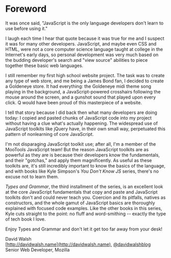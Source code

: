 # Foreword

It was once said, "JavaScript is the only language developers don't learn to use before using it."

I laugh each time I hear that quote because it was true for me and I suspect it was for many other developers. JavaScript, and maybe even CSS and HTML, were not a core computer science language taught at college in the Internet's early days, so personal development was very much based on the budding developer's search and "view source" abilities to piece together these basic web languages.

I still remember my first high school website project. The task was to create any type of web store, and me being a James Bond fan, I decided to create a Goldeneye store. It had everything: the Goldeneye midi theme song playing in the background, a JavaScript-powered crosshairs following the mouse around the screen, and a gunshot sound that played upon every click. Q would have been proud of this masterpiece of a website.

I tell that story because I did back then what many developers are doing today: I copied and pasted chunks of JavaScript code into my project without having a clue what's actually happening. The widespread use of JavaScript toolkits like jQuery have, in their own small way, perpetuated this pattern of nonlearning of core JavaScript.

I'm not disparaging JavaScript toolkit use; after all, I'm a member of the MooTools JavaScript team! But the reason JavaScript toolkits are as powerful as they are is because their developers know the fundamentals, and their "gotchas," and apply them magnificently. As useful as these toolkits are, it's still incredibly important to know the basics of the language, and with books like Kyle Simpson's *You Don't Know JS* series, there's no excuse not to learn them.

*Types and Grammar*, the third installment of the series, is an excellent look at the core JavaScript fundamentals that copy and paste and JavaScript toolkits don't and could never teach you. Coercion and its pitfalls, natives as constructors, and the whole gamut of JavaScript basics are thoroughly explained with focused code examples. Like the other books in this series, Kyle cuts straight to the point: no fluff and word-smithing -- exactly the type of tech book I love.

Enjoy Types and Grammar and don't let it get too far away from your desk!

David Walsh<br/>
[http://davidwalsh.name](http://davidwalsh.name), [@davidwalshblog](http://twitter.com/davidwalshblog)<br/>
Senior Web Developer, Mozilla
